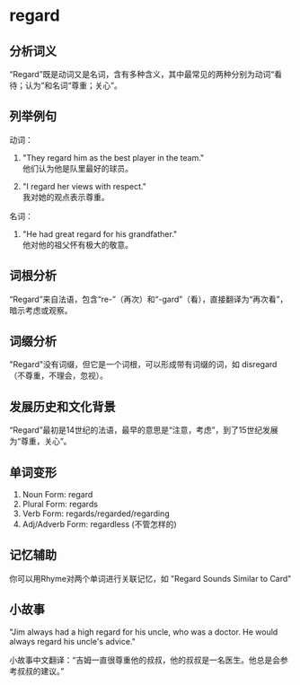 # regard

## 分析词义

  

“Regard”既是动词又是名词，含有多种含义，其中最常见的两种分别为动词“看待；认为”和名词“尊重；关心”。

  

## 列举例句

  

动词：

  

1.  "They regard him as the best player in the team."  
    他们认为他是队里最好的球员。
    
      
    
2.  "I regard her views with respect."  
    我对她的观点表示尊重。
    
      
    

  

名词：

  

1.  "He had great regard for his grandfather."  
    他对他的祖父怀有极大的敬意。

  

## 词根分析

  

“Regard”来自法语，包含“re-”（再次）和“-gard”（看），直接翻译为“再次看”，暗示考虑或观察。

  

## 词缀分析

  

"Regard"没有词缀，但它是一个词根，可以形成带有词缀的词，如 disregard（不尊重，不理会，忽视）。

  

## 发展历史和文化背景

  

“Regard”最初是14世纪的法语，最早的意思是“注意，考虑”，到了15世纪发展为“尊重，关心”。

  

## 单词变形

  

1.  Noun Form: regard
2.  Plural Form: regards
3.  Verb Form: regards/regarded/regarding
4.  Adj/Adverb Form: regardless (不管怎样的)

  

## 记忆辅助

  

你可以用Rhyme对两个单词进行关联记忆，如 "Regard Sounds Similar to Card"

  

## 小故事

  

"Jim always had a high regard for his uncle, who was a doctor. He would always regard his uncle's advice."

  

小故事中文翻译：“吉姆一直很尊重他的叔叔，他的叔叔是一名医生。他总是会参考叔叔的建议。”
